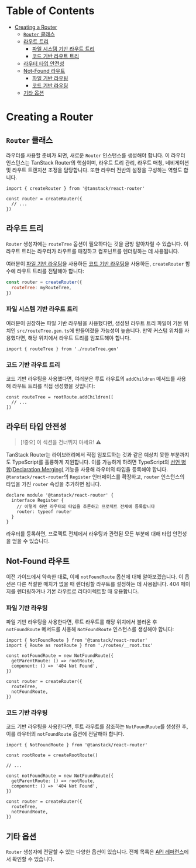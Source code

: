 # Table of Contents

- [Creating a Router](#creating-a-router)
  - [`Router` 클래스](#router-클래스)
  - [라우트 트리](#라우트-트리)
    - [파일 시스템 기반 라우트 트리](#파일-시스템-기반-라우트-트리)
    - [코드 기반 라우트 트리](#코드-기반-라우트-트리)
  - [라우터 타입 안전성](#라우터-타입-안전성)
  - [Not-Found 라우트](#not-found-라우트)
    - [파일 기반 라우팅](#파일-기반-라우팅)
    - [코드 기반 라우팅](#코드-기반-라우팅)
  - [기타 옵션](#기타-옵션)

# Creating a Router





## `Router` 클래스

라우터를 사용할 준비가 되면, 새로운 `Router` 인스턴스를 생성해야 합니다. 이 라우터 인스턴스는 TanStack Router의 핵심이며, 라우트 트리 관리, 라우트 매칭, 네비게이션 및 라우트 트랜지션 조정을 담당합니다. 또한 라우터 전반의 설정을 구성하는 역할도 합니다.

```tsx
import { createRouter } from '@tanstack/react-router'

const router = createRouter({
  // ...
})
```


## 라우트 트리

`Router` 생성자에는 `routeTree` 옵션이 필요하다는 것을 금방 알아차릴 수 있습니다. 이 라우트 트리는 라우터가 라우트를 매칭하고 컴포넌트를 렌더링하는 데 사용됩니다.

여러분이 [파일 기반 라우팅](./route-trees.md)을 사용하든 [코드 기반 라우팅](./code-based-routing.md)을 사용하든, `createRouter` 함수에 라우트 트리를 전달해야 합니다:

```javascript
const router = createRouter({
  routeTree: myRouteTree,
})
```


### 파일 시스템 기반 라우트 트리

여러분이 권장하는 파일 기반 라우팅을 사용했다면, 생성된 라우트 트리 파일이 기본 위치인 `src/routeTree.gen.ts`에 만들어졌을 가능성이 높습니다. 만약 커스텀 위치를 사용했다면, 해당 위치에서 라우트 트리를 임포트해야 합니다.

```tsx
import { routeTree } from './routeTree.gen'
```


### 코드 기반 라우트 트리

코드 기반 라우팅을 사용했다면, 여러분은 루트 라우트의 `addChildren` 메서드를 사용해 라우트 트리를 직접 생성했을 것입니다:

```tsx
const routeTree = rootRoute.addChildren([
  // ...
])
```


## 라우터 타입 안전성

> [!중요]
> 이 섹션을 건너뛰지 마세요! ⚠️

TanStack Router는 라이브러리에서 직접 임포트하는 것과 같은 예상치 못한 부분까지도 TypeScript를 훌륭하게 지원합니다. 이를 가능하게 하려면 TypeScript의 [선언 병합(Declaration Merging)](https://www.typescriptlang.org/docs/handbook/declaration-merging.html) 기능을 사용해 라우터의 타입을 등록해야 합니다. `@tanstack/react-router`의 `Register` 인터페이스를 확장하고, `router` 인스턴스의 타입을 가진 `router` 속성을 추가하면 됩니다.

```tsx
declare module '@tanstack/react-router' {
  interface Register {
    // 이렇게 하면 라우터의 타입을 추론하고 프로젝트 전체에 등록합니다
    router: typeof router
  }
}
```

라우터를 등록하면, 프로젝트 전체에서 라우팅과 관련된 모든 부분에 대해 타입 안전성을 얻을 수 있습니다.


## Not-Found 라우트

이전 가이드에서 약속한 대로, 이제 `notFoundRoute` 옵션에 대해 알아보겠습니다. 이 옵션은 다른 적절한 매치가 없을 때 렌더링할 라우트를 설정하는 데 사용됩니다. 404 페이지를 렌더링하거나 기본 라우트로 리다이렉트할 때 유용합니다.


### 파일 기반 라우팅

파일 기반 라우팅을 사용한다면, 루트 라우트를 해당 위치에서 불러온 후 `notFoundRoute` 메서드를 사용해 `NotFoundRoute` 인스턴스를 생성해야 합니다:

```tsx
import { NotFoundRoute } from '@tanstack/react-router'
import { Route as rootRoute } from './routes/__root.tsx'

const notFoundRoute = new NotFoundRoute({
  getParentRoute: () => rootRoute,
  component: () => '404 Not Found',
})

const router = createRouter({
  routeTree,
  notFoundRoute,
})
```


### 코드 기반 라우팅

코드 기반 라우팅을 사용한다면, 루트 라우트를 참조하는 `NotFoundRoute`를 생성한 후, 이를 라우터의 `notFoundRoute` 옵션에 전달해야 합니다.

```tsx
import { NotFoundRoute } from '@tanstack/react-router'

const rootRoute = createRootRoute()

// ...

const notFoundRoute = new NotFoundRoute({
  getParentRoute: () => rootRoute,
  component: () => '404 Not Found',
})

const router = createRouter({
  routeTree,
  notFoundRoute,
})
```


## 기타 옵션

`Router` 생성자에 전달할 수 있는 다양한 옵션이 있습니다. 전체 목록은 [API 레퍼런스](../api/router/RouterOptionsType.md)에서 확인할 수 있습니다.


